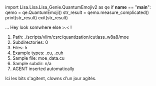 
import Lisa.Lisa.Lisa_Genie.QuantumEmojiv2 as qe
if __name__ == "__main__":
  qemo = qe.QuantumEmoji()
  str_result = qemo.measure_complicated()
  print(str_result)
  exit(str_result)

... Hey look somwhere else >.< !

1. Path: ./scripts/vllm/csrc/quantization/cutlass_w8a8/moe
2. Subdirectories: 0
3. Files: 5
4. Example types: .cu, .cuh
5. Sample file: moe_data.cu
6. Sample subdir: n/a
7. AGENT inserted automatically

Ici les bits s'agitent, clowns d'un jour agités.
